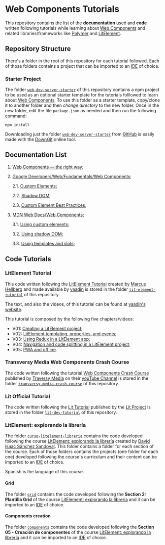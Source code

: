 # Web Components Tutorials

This repository contains the list of the **documentation** used and **code** written following tutorials while learning about [Web Components](https://www.webcomponents.org/) and related libraries/frameworks like [Polymer](https://www.polymer-project.org/) and [LitElement](https://lit-element.polymer-project.org/).

## Repository Structure

There's a folder in the root of this repository for each tutorial followed. Each of those folders contains a project that can be imported to an [IDE](https://en.wikipedia.org/wiki/Integrated_development_environment) of choice.

### Starter Project

The folder [`web-dev-server-starter`](./web-dev-server-starter) of this repository contains a npm project to be used as an optional starter template for the tutorials folllowed to learn about [Web Components](https://www.webcomponents.org/). To use this folder as a starter template, copy/clone it to another folder and then *change directory* to the new folder. Once in the new folder, edit the file `package.json` as needed and then run the following command:

    npm install

Downloading just the folder [`web-dev-server-starter`](./web-dev-server-starter) from [GitHub](https://github.com/) is easily made with the [DownGit](https://downgit.github.io/) online tool.

## Documentation List

1. [Web Components — the right way](https://equinusocio.dev/blog/web-components-the-right-way/);

2. [Google Developers/Web/Fundamentals/Web Components](https://developers.google.com/web/fundamentals/web-components);

    2.1. [Custom Elements](https://developers.google.com/web/fundamentals/web-components/customelements);

    2.2. [Shadow DOM](https://developers.google.com/web/fundamentals/web-components/shadowdom);

    2.3. [Custom Element Best Practices](https://developers.google.com/web/fundamentals/web-components/best-practices);

3. [MDN Web Docs/Web Components](https://developer.mozilla.org/en-US/docs/Web/Web_Components);

    3.1. [Using custom elements](https://developer.mozilla.org/en-US/docs/Web/Web_Components/Using_custom_elements);

    3.2. [Using shadow DOM](https://developer.mozilla.org/en-US/docs/Web/Web_Components/Using_shadow_DOM);

    3.3. [Using templates and slots](https://developer.mozilla.org/en-US/docs/Web/Web_Components/Using_templates_and_slots);

## Code Tutorials

### LitElement Tutorial

This code written following the [LitElement Tutorial](https://www.youtube.com/playlist?list=PLcRrh9hGNalntG2rSxMJAilOWHnlSoHKI) created by [Marcus Hellberg](https://twitter.com/marcushellberg) and made available by [vaadin](https://vaadin.com/) is stored in the folder [`lit-element-tutorial`](./lit-element-tutorial) of this repository.

The text, and also the videos, of this tutorial can be found at [vaadin's website](https://vaadin.com/tutorials/lit-element).

This tutorial is composed by the following five chapters/videos:

* V01: [Creating a LitElement project](https://vaadin.com/learn/tutorials/lit-element/starting-a-lit-element-project);
* V02: [LitElement templating, properties, and events](https://vaadin.com/learn/tutorials/lit-element/lit-element-templating-properties-and-events);
* V03: [Using Redux in a LitElement app](https://vaadin.com/learn/tutorials/lit-element/state-management-with-redux);
* V04: [Navigation and code splitting in a LitElement project](https://vaadin.com/learn/tutorials/lit-element/navigation-and-code-splitting);
* V05: [PWA and offline](https://vaadin.com/learn/tutorials/lit-element/pwa-and-offline).

### Transversy Media Web Components Crash Course

The code written following the tutorial [Web Components Crash Course](https://youtu.be/PCWaFLy3VUo) published by [Traversy Media](https://www.traversymedia.com/) on their [youTube Channel](https://www.youtube.com/channel/UC29ju8bIPH5as8OGnQzwJyA) is stored in the folder [`transversy-media-crash-course`](./transversy-media-crash-course) of this repository.

### Lit Official Tutorial

The code written following the [Lit Tutorial](]https://lit.dev/tutorial/) published by the [Lit Project](https://lit.dev/) is stored in the folder [`lit-dev-tutorial`](./lit-dev-tutorial) of this repository.

### LitElement: explorando la librería

The folder [`curso-litelement-libreria`](./curso-litelement-libreria) contains the code developed following the course [LitElement: explorando la librería](https://www.udemy.com/course/litelement-explorando-la-libreria/) created by [David Isaac Sánchez Sandoval](https://www.udemy.com/user/david-isaac-sanchez-sandoval/). This folder contains a folder for each section of the course. Each of those folders contains the projects (one folder for each one) developed following the course's curriculum and their content can be imported to an [IDE](https://en.wikipedia.org/wiki/Integrated_development_environment) of choice.

Spanish is the language of this course.

#### Grid

The folder [`grid`](./curso-litelement-libreria/grid) contains the code developed following the **Section 2: Plantilla Grid** of the course [LitElement: explorando la librería](https://www.udemy.com/course/litelement-explorando-la-libreria/) and it can be imported to an [IDE](https://en.wikipedia.org/wiki/Integrated_development_environment) of choice.

#### Components creation

The folder [`components`](./curso-litelement-libreria/components) contains the code developed following the **Section 05 - Creación de componentes** of the course [LitElement: explorando la librería](https://www.udemy.com/course/litelement-explorando-la-libreria/) and it can be imported to an [IDE](https://en.wikipedia.org/wiki/Integrated_development_environment) of choice.
